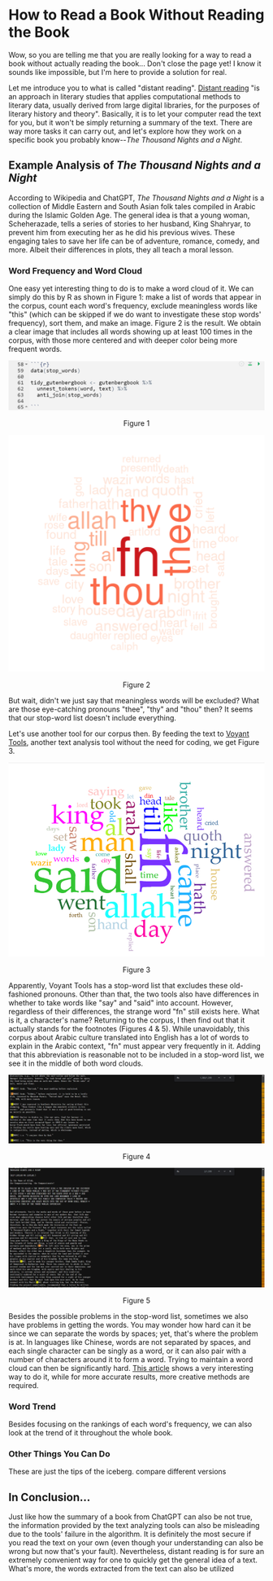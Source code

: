 # How to Read a Book Without Reading the Book

Wow, so you are telling me that you are really looking for a way to read a book without actually reading the book... Don't close the page yet! I know it sounds like impossible, but I'm here to provide a solution for real. 

Let me introduce you to what is called "distant reading". [Distant reading](https://en.wikipedia.org/wiki/Distant_reading) "is an approach in literary studies that applies computational methods to literary data, usually derived from large digital libraries, for the purposes of literary history and theory". Basically, it is to let your computer read the text for you, but it won't be simply returning a summary of the text. There are way more tasks it can carry out, and let's explore how they work on a specific book you probably know--*The Thousand Nights and a Night*.

## Example Analysis of *The Thousand Nights and a Night*

According to Wikipedia and ChatGPT, *The Thousand Nights and a Night* is a collection of Middle Eastern and South Asian folk tales compiled in Arabic during the Islamic Golden Age. The general idea is that a young woman, Scheherazade, tells a series of stories to her husband, King Shahryar, to prevent him from executing her as he did his previous wives. These engaging tales to save her life can be of adventure, romance, comedy, and more. Albeit their differences in plots, they all teach a moral lesson.

### Word Frequency and Word Cloud

One easy yet interesting thing to do is to make a word cloud of it. We can simply do this by R as shown in Figure 1: make a list of words that appear in the corpus, count each word's frequency, exclude meaningless words like "this" (which can be skipped if we do want to investigate these stop words' frequency), sort them, and make an image. Figure 2 is the result. We obtain a clear image that includes all words showing up at least 100 times in the corpus, with those more centered and with deeper color being more frequent words. 

![R Code for Word Cloud](/images/hw2_code_2.png "R Code for Word Cloud")
<div align="center"> Figure 1 </div>

![R Word Cloud](/images/hw2_wordCloud.png "R Word Cloud")
<div align="center"> Figure 2 </div>

But wait, didn't we just say that meaningless words will be excluded? What are those eye-catching pronouns "thee", "thy" and "thou" then? It seems that our stop-word list doesn't include everything.

Let's use another tool for our corpus then. By feeding the text to [Voyant Tools](https://voyant-tools.org/), another text analysis tool without the need for coding, we get Figure 3.

![Voyant Tools Word Cloud](/images/hw2_wordCloud_Voyant.png "Voyant Tools Word Cloud")
<div align="center"> Figure 3 </div>

Apparently, Voyant Tools has a stop-word list that excludes these old-fashioned pronouns. Other than that, the two tools also have differences in whether to take words like "say" and "said" into account. However, regardless of their differences, the strange word "fn" still exists here. What is it, a character's name? Returning to the corpus, I then find out that it actually stands for the footnotes (Figures 4 & 5). While unavoidably, this corpus about Arabic culture translated into English has a lot of words to explain in the Arabic context, "fn" must appear very frequently in it. Adding that this abbreviation is reasonable not to be included in a stop-word list, we see it in the middle of both word clouds.

![Footnotes 1](/images/hw2_fn_1.png "Footnotes 1")
<div align="center"> Figure 4 </div>

![Footnotes 2](/images/hw2_fn_2.png "Footnotes 2")
<div align="center"> Figure 5 </div>

Besides the possible problems in the stop-word list, sometimes we also have problems in getting the words. You may wonder how hard can it be since we can separate the words by spaces; yet, that's where the problem is at. In languages like Chinese, words are not separated by spaces, and each single character can be singly as a word, or it can also pair with a number of characters around it to form a word. Trying to maintain a word cloud can then be significantly hard. [This article](https://muse.jhu.edu/pub/23/edited_volume/chapter/3144062) shows a very interesting way to do it, while for more accurate results, more creative methods are required.

### Word Trend

Besides focusing on the rankings of each word's frequency, we can also look at the trend of it throughout the whole book.

### Other Things You Can Do

These are just the tips of the iceberg.
compare different versions


## In Conclusion...

Just like how the summary of a book from ChatGPT can also be not true, the information provided by the text analyzing tools can also be misleading due to the tools' failure in the algorithm. It is definitely the most secure if you read the text on your own (even though your understanding can also be wrong but now that's your fault). Nevertheless, distant reading is for sure an extremely convenient way for one to quickly get the general idea of a text. What's more, the words extracted from the text can also be utilized 